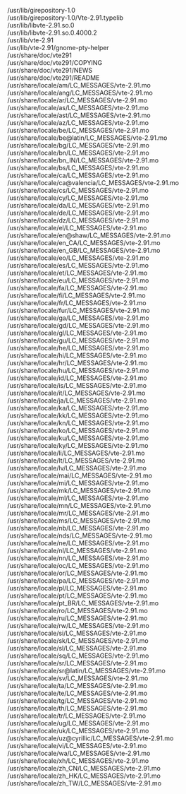 /usr/lib/girepository-1.0  
/usr/lib/girepository-1.0/Vte-2.91.typelib  
/usr/lib/libvte-2.91.so.0  
/usr/lib/libvte-2.91.so.0.4000.2  
/usr/lib/vte-2.91  
/usr/lib/vte-2.91/gnome-pty-helper  
/usr/share/doc/vte291  
/usr/share/doc/vte291/COPYING  
/usr/share/doc/vte291/NEWS  
/usr/share/doc/vte291/README  
/usr/share/locale/am/LC\_MESSAGES/vte-2.91.mo  
/usr/share/locale/ang/LC\_MESSAGES/vte-2.91.mo  
/usr/share/locale/ar/LC\_MESSAGES/vte-2.91.mo  
/usr/share/locale/as/LC\_MESSAGES/vte-2.91.mo  
/usr/share/locale/ast/LC\_MESSAGES/vte-2.91.mo  
/usr/share/locale/az/LC\_MESSAGES/vte-2.91.mo  
/usr/share/locale/be/LC\_MESSAGES/vte-2.91.mo  
/usr/share/locale/be@latin/LC\_MESSAGES/vte-2.91.mo  
/usr/share/locale/bg/LC\_MESSAGES/vte-2.91.mo  
/usr/share/locale/bn/LC\_MESSAGES/vte-2.91.mo  
/usr/share/locale/bn\_IN/LC\_MESSAGES/vte-2.91.mo  
/usr/share/locale/bs/LC\_MESSAGES/vte-2.91.mo  
/usr/share/locale/ca/LC\_MESSAGES/vte-2.91.mo  
/usr/share/locale/ca@valencia/LC\_MESSAGES/vte-2.91.mo  
/usr/share/locale/cs/LC\_MESSAGES/vte-2.91.mo  
/usr/share/locale/cy/LC\_MESSAGES/vte-2.91.mo  
/usr/share/locale/da/LC\_MESSAGES/vte-2.91.mo  
/usr/share/locale/de/LC\_MESSAGES/vte-2.91.mo  
/usr/share/locale/dz/LC\_MESSAGES/vte-2.91.mo  
/usr/share/locale/el/LC\_MESSAGES/vte-2.91.mo  
/usr/share/locale/en@shaw/LC\_MESSAGES/vte-2.91.mo  
/usr/share/locale/en\_CA/LC\_MESSAGES/vte-2.91.mo  
/usr/share/locale/en\_GB/LC\_MESSAGES/vte-2.91.mo  
/usr/share/locale/eo/LC\_MESSAGES/vte-2.91.mo  
/usr/share/locale/es/LC\_MESSAGES/vte-2.91.mo  
/usr/share/locale/et/LC\_MESSAGES/vte-2.91.mo  
/usr/share/locale/eu/LC\_MESSAGES/vte-2.91.mo  
/usr/share/locale/fa/LC\_MESSAGES/vte-2.91.mo  
/usr/share/locale/fi/LC\_MESSAGES/vte-2.91.mo  
/usr/share/locale/fr/LC\_MESSAGES/vte-2.91.mo  
/usr/share/locale/fur/LC\_MESSAGES/vte-2.91.mo  
/usr/share/locale/ga/LC\_MESSAGES/vte-2.91.mo  
/usr/share/locale/gd/LC\_MESSAGES/vte-2.91.mo  
/usr/share/locale/gl/LC\_MESSAGES/vte-2.91.mo  
/usr/share/locale/gu/LC\_MESSAGES/vte-2.91.mo  
/usr/share/locale/he/LC\_MESSAGES/vte-2.91.mo  
/usr/share/locale/hi/LC\_MESSAGES/vte-2.91.mo  
/usr/share/locale/hr/LC\_MESSAGES/vte-2.91.mo  
/usr/share/locale/hu/LC\_MESSAGES/vte-2.91.mo  
/usr/share/locale/id/LC\_MESSAGES/vte-2.91.mo  
/usr/share/locale/is/LC\_MESSAGES/vte-2.91.mo  
/usr/share/locale/it/LC\_MESSAGES/vte-2.91.mo  
/usr/share/locale/ja/LC\_MESSAGES/vte-2.91.mo  
/usr/share/locale/ka/LC\_MESSAGES/vte-2.91.mo  
/usr/share/locale/kk/LC\_MESSAGES/vte-2.91.mo  
/usr/share/locale/kn/LC\_MESSAGES/vte-2.91.mo  
/usr/share/locale/ko/LC\_MESSAGES/vte-2.91.mo  
/usr/share/locale/ku/LC\_MESSAGES/vte-2.91.mo  
/usr/share/locale/ky/LC\_MESSAGES/vte-2.91.mo  
/usr/share/locale/li/LC\_MESSAGES/vte-2.91.mo  
/usr/share/locale/lt/LC\_MESSAGES/vte-2.91.mo  
/usr/share/locale/lv/LC\_MESSAGES/vte-2.91.mo  
/usr/share/locale/mai/LC\_MESSAGES/vte-2.91.mo  
/usr/share/locale/mi/LC\_MESSAGES/vte-2.91.mo  
/usr/share/locale/mk/LC\_MESSAGES/vte-2.91.mo  
/usr/share/locale/ml/LC\_MESSAGES/vte-2.91.mo  
/usr/share/locale/mn/LC\_MESSAGES/vte-2.91.mo  
/usr/share/locale/mr/LC\_MESSAGES/vte-2.91.mo  
/usr/share/locale/ms/LC\_MESSAGES/vte-2.91.mo  
/usr/share/locale/nb/LC\_MESSAGES/vte-2.91.mo  
/usr/share/locale/nds/LC\_MESSAGES/vte-2.91.mo  
/usr/share/locale/ne/LC\_MESSAGES/vte-2.91.mo  
/usr/share/locale/nl/LC\_MESSAGES/vte-2.91.mo  
/usr/share/locale/nn/LC\_MESSAGES/vte-2.91.mo  
/usr/share/locale/oc/LC\_MESSAGES/vte-2.91.mo  
/usr/share/locale/or/LC\_MESSAGES/vte-2.91.mo  
/usr/share/locale/pa/LC\_MESSAGES/vte-2.91.mo  
/usr/share/locale/pl/LC\_MESSAGES/vte-2.91.mo  
/usr/share/locale/pt/LC\_MESSAGES/vte-2.91.mo  
/usr/share/locale/pt\_BR/LC\_MESSAGES/vte-2.91.mo  
/usr/share/locale/ro/LC\_MESSAGES/vte-2.91.mo  
/usr/share/locale/ru/LC\_MESSAGES/vte-2.91.mo  
/usr/share/locale/rw/LC\_MESSAGES/vte-2.91.mo  
/usr/share/locale/si/LC\_MESSAGES/vte-2.91.mo  
/usr/share/locale/sk/LC\_MESSAGES/vte-2.91.mo  
/usr/share/locale/sl/LC\_MESSAGES/vte-2.91.mo  
/usr/share/locale/sq/LC\_MESSAGES/vte-2.91.mo  
/usr/share/locale/sr/LC\_MESSAGES/vte-2.91.mo  
/usr/share/locale/sr@latin/LC\_MESSAGES/vte-2.91.mo  
/usr/share/locale/sv/LC\_MESSAGES/vte-2.91.mo  
/usr/share/locale/ta/LC\_MESSAGES/vte-2.91.mo  
/usr/share/locale/te/LC\_MESSAGES/vte-2.91.mo  
/usr/share/locale/tg/LC\_MESSAGES/vte-2.91.mo  
/usr/share/locale/th/LC\_MESSAGES/vte-2.91.mo  
/usr/share/locale/tr/LC\_MESSAGES/vte-2.91.mo  
/usr/share/locale/ug/LC\_MESSAGES/vte-2.91.mo  
/usr/share/locale/uk/LC\_MESSAGES/vte-2.91.mo  
/usr/share/locale/uz@cyrillic/LC\_MESSAGES/vte-2.91.mo  
/usr/share/locale/vi/LC\_MESSAGES/vte-2.91.mo  
/usr/share/locale/wa/LC\_MESSAGES/vte-2.91.mo  
/usr/share/locale/xh/LC\_MESSAGES/vte-2.91.mo  
/usr/share/locale/zh\_CN/LC\_MESSAGES/vte-2.91.mo  
/usr/share/locale/zh\_HK/LC\_MESSAGES/vte-2.91.mo  
/usr/share/locale/zh\_TW/LC\_MESSAGES/vte-2.91.mo  
